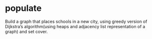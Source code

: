 # populate
Build a graph that places schools in a new city, using greedy version of Dijkstra’s algorithm(using heaps and adjacency list representation of a graph) and set cover.
